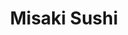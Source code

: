 ---
layout: place
title: Misaki Sushi
permalink: /new-york/staten-island/misaki-sushi.html
stateAbbr: NY
stateName: New York
cityName: Staten Island
seo:
  type: restaurant
  links: http://www.misakisi.com/
place_id: ChIJdfkC69BKwokRsjart24mzGY
photos:
  - name: >-
      places/ChIJdfkC69BKwokRsjart24mzGY/photos/AeeoHcJIeSgck_Lt-LeqrJaZn8ahWjmjozCOaVuUNnzgmJuCnknOS8dOn2WTVQ76EuyqZgC1A9Ql9HdSUwKsObdaBq-tNBeVFDqFiSYDlXCc89A27q8-O73mhXLZCdBHDpQBAJ5ETOwYd38tmfz8APtHuqNSwUQJiiw7PHgiJHYwDfznwCLNzhdKlREbZ3d02AzitmU3IzT-Xz8LJqU2hdPYuiPbK2dg3EPh9v7lytQ44toYfGj9rKQGIWos0XBuLXiyGpT-vxvobdYKjCXVAr-JNP6mN4SMO0MxyCsWETHHqzZM6A
    widthPx: 1024
    heightPx: 768
    authorAttributions:
      - displayName: Misaki Sushi
        uri: https://maps.google.com/maps/contrib/101411549454056173230
        photoUri: >-
          https://lh3.googleusercontent.com/a-/ALV-UjXdLivXVvZlSWiBP1YVBcOt4siIhaqpSJ-Ju8qSTGHOYWQtVCs=s100-p-k-no-mo
    flagContentUri: >-
      https://www.google.com/local/imagery/report/?cb_client=maps_api_places.places_api&image_key=!1e10!2sAF1QipNz3MWQGei4dCPeHFSA-2Uc-OMZ_Q0WZxviUy8M&hl=en-US
    googleMapsUri: >-
      https://www.google.com/maps/place//data=!3m4!1e2!3m2!1sAF1QipNz3MWQGei4dCPeHFSA-2Uc-OMZ_Q0WZxviUy8M!2e10!4m2!3m1!1s0x89c24ad0eb02f975:0x66cc266eb7ab36b2
  - name: >-
      places/ChIJdfkC69BKwokRsjart24mzGY/photos/AeeoHcJCU0jBXRspqwKsZ43x2cfavsRd6FIAFumAN_R-1v58bDBRK_6pID9m86S3Jp_hlLJji32AqUh-Pbhx6Unzjnsqv_QjofmAsaNhDDpMWzVFmwLxaY3Yc4Nru20Ej7dAJ_GRoH73TuxGwF6BQK_gqQ6O98LLU9XLZsMbY2e5olEGhsgkG-ppbP2r0qCUNzw1pZQSfmsOEIrKwUuVdmmU__4WKhB-smIUz4drhPbEzDeYM6qFUEQTuomNKc_3w8ryCooSso4AP7W5vQyRM9xYf-bofOAsluDbJRGh6SMffxH-NQ
    widthPx: 712
    heightPx: 807
    authorAttributions:
      - displayName: Misaki Sushi
        uri: https://maps.google.com/maps/contrib/101411549454056173230
        photoUri: >-
          https://lh3.googleusercontent.com/a-/ALV-UjXdLivXVvZlSWiBP1YVBcOt4siIhaqpSJ-Ju8qSTGHOYWQtVCs=s100-p-k-no-mo
    flagContentUri: >-
      https://www.google.com/local/imagery/report/?cb_client=maps_api_places.places_api&image_key=!1e10!2sAF1QipNTUE0gBTOPjqhVbNs8f5AStgohciNb1K-ayp7v&hl=en-US
    googleMapsUri: >-
      https://www.google.com/maps/place//data=!3m4!1e2!3m2!1sAF1QipNTUE0gBTOPjqhVbNs8f5AStgohciNb1K-ayp7v!2e10!4m2!3m1!1s0x89c24ad0eb02f975:0x66cc266eb7ab36b2
  - name: >-
      places/ChIJdfkC69BKwokRsjart24mzGY/photos/AeeoHcLJmWJuVYBr97COQzzNp4Hitp364mHq4p0mVpKKRpepDyXgcsIs8CIn24pGCrvURtcRTgKzJkKHo4OuVyIHgz5HR1Y7Ai3Qd028GSbmAwwztZNycnur38LeBJpQiDWImrz7_hzbGsp7-ZZiHhMChMm_6TBldv0zJRSPKhnk2AFpktKVS1xoDqM7CsG8W4o9uFcDZvVIEJ1HSSeWlPPoc0zHf38i1LsBNi8CqCsDexqMFPjJYQ24ovLS1iRSyDCgaaIbH4rqiYWo9cUx0cIBKgmFaXnzIAYPl2930YD__5RxwKOk46WwMRVS_eZNWiDliG2Z30f3XKM69UKaV8q5n4wO-zKi8gnbu-WygQP_VvFSZyTDlQDjOVqHCL7njq_4BwqExMaqkwYRbvC7UjCQXK-hxKsiHCQJs-3UkMwPQRk
    widthPx: 1080
    heightPx: 810
    authorAttributions:
      - displayName: Yvonne Damato
        uri: https://maps.google.com/maps/contrib/106629358524472896594
        photoUri: >-
          https://lh3.googleusercontent.com/a-/ALV-UjXlY4rhM20Ir4oMP1g8VldGmiZMGtLUezURPB9lZgE11SPFFnH6ig=s100-p-k-no-mo
    flagContentUri: >-
      https://www.google.com/local/imagery/report/?cb_client=maps_api_places.places_api&image_key=!1e10!2sCIHM0ogKEICAgMCog7qrEg&hl=en-US
    googleMapsUri: >-
      https://www.google.com/maps/place//data=!3m4!1e2!3m2!1sCIHM0ogKEICAgMCog7qrEg!2e10!4m2!3m1!1s0x89c24ad0eb02f975:0x66cc266eb7ab36b2
  - name: >-
      places/ChIJdfkC69BKwokRsjart24mzGY/photos/AeeoHcLI0WWINZpN4fUVBODx1oSnOp6YKJAWgyl2JhwEx7FtrD1LtlST08mggXslKyfra04MstdHJKrzti_HPiUZqslXIA0uXIZNBJMhYW8PbrveKmMZ1THSSZELGbds_syBDSQLKFdCZzITUtWLl4zBoSW9WcHxZRmcicDPHjvnBejDIMxGwU5GsIDs-gT-_jJ3goN7-zvC6_6PomzKRfguZWMHBMJsjB_F6JrS9ZlojAUTlVECUWliLxM4likF6-Ck2jflZIeJlzxNe5XDAlfd7irpmvkx_rMtm0FnfZjYamP_9l1FsLuSNM1XStwXrogKGwtTiFEtoUT0RSAFgD5gOKJ6VUnnojaNRd6_5dlDfybFWguoOZT_gS_Zt22JIh4-Hw_QJWWHhi9vURdX8kvzY4t8G9dTH0bk5P_BKFBiAxBg0oE
    widthPx: 3600
    heightPx: 4800
    authorAttributions:
      - displayName: Mark Mileto Home Inspector
        uri: https://maps.google.com/maps/contrib/105393734603578492215
        photoUri: >-
          https://lh3.googleusercontent.com/a-/ALV-UjWGzYrk2DuVh96VZAvq6yjTaDAmAL-kALgjkyyh8-pg41hMlVw=s100-p-k-no-mo
    flagContentUri: >-
      https://www.google.com/local/imagery/report/?cb_client=maps_api_places.places_api&image_key=!1e10!2sCIHM0ogKEICAgMCAqqPeuAE&hl=en-US
    googleMapsUri: >-
      https://www.google.com/maps/place//data=!3m4!1e2!3m2!1sCIHM0ogKEICAgMCAqqPeuAE!2e10!4m2!3m1!1s0x89c24ad0eb02f975:0x66cc266eb7ab36b2
  - name: >-
      places/ChIJdfkC69BKwokRsjart24mzGY/photos/AeeoHcKxRlandOuoKK4AQ7qUwT7G5wq8pLtRlSYuCpxxRutgpmSwGv4fTko_Dr4elLxQHrY3wDPiJX_SrHEYyLEWNRoXFZvtSCL5LkSGKHUeINCxXOXOe4aGM6cqCA1MjcizAZ6iWBIS1qAhMVJYs4wQ95LOBXD96lg_JBoKD_yRCCP4nCZFXf52Lh71VXyaTIqQWgjA7ydUdEACA0yveBV6xLUMlXjz5Dekr3OnTt5YmodvwFM7nkjZepa_HwNcAN2kmkxzXWAIllk0tWT615IOgMB_I01UEU3xfDhy__7kFOxLLDY3kcah1YXYEc1-qTtoRyJyefksEqB6HD5RkRj20bPy3qMg1T7pxShHKy04kWTjQEWu7r_T-kl5BFx-zomgDp5bhbV64L8Y2GFLv5v_i2u6wV89zGoHbTyYjNjTddvRWo5C1EoCLVCJfTPnMQ
    widthPx: 4032
    heightPx: 3024
    authorAttributions:
      - displayName: Miguel Alava
        uri: https://maps.google.com/maps/contrib/114235431651868272042
        photoUri: >-
          https://lh3.googleusercontent.com/a-/ALV-UjWGoOKkY4n7-QGyYxFCYcHn8fTwlkNbc12ZYnQGBDYiYcF8UnM=s100-p-k-no-mo
    flagContentUri: >-
      https://www.google.com/local/imagery/report/?cb_client=maps_api_places.places_api&image_key=!1e10!2sCIABIhADyddmqRKB_mexFDUAAbFD&hl=en-US
    googleMapsUri: >-
      https://www.google.com/maps/place//data=!3m4!1e2!3m2!1sCIABIhADyddmqRKB_mexFDUAAbFD!2e10!4m2!3m1!1s0x89c24ad0eb02f975:0x66cc266eb7ab36b2
  - name: >-
      places/ChIJdfkC69BKwokRsjart24mzGY/photos/AeeoHcLlXssYfUY9dxLEfgCUeJ-wJMi49c1rtjla-ovInjdMfyZFaT9wNiUUuT6UuYABE2btqeFTZMCf_zgpsgPWs7BCX50qHFY7VJvPg-r1HKY6lQ0BXHzrioso-VTqyWSWPilbay-1YzC19_KjJrRQPAiC9_gQC4D_g710jwqQam6sRC9Cl4S8wjvs-gGcLPhvp9ELCb3SxiskC0A6R5-Eg8PDd7SFXox4zPwArHAmv125Xs6zPjhBS6r8V1zbu9F2TBXaM5J8RbQEvwjZPMZqwf7OCbe3csbEYBAuTP6V-dqY0Q
    widthPx: 891
    heightPx: 899
    authorAttributions:
      - displayName: Misaki Sushi
        uri: https://maps.google.com/maps/contrib/101411549454056173230
        photoUri: >-
          https://lh3.googleusercontent.com/a-/ALV-UjXdLivXVvZlSWiBP1YVBcOt4siIhaqpSJ-Ju8qSTGHOYWQtVCs=s100-p-k-no-mo
    flagContentUri: >-
      https://www.google.com/local/imagery/report/?cb_client=maps_api_places.places_api&image_key=!1e10!2sAF1QipMDumHSHZoUDz9zOL3M01yW67U9l9O5r0EIkSHd&hl=en-US
    googleMapsUri: >-
      https://www.google.com/maps/place//data=!3m4!1e2!3m2!1sAF1QipMDumHSHZoUDz9zOL3M01yW67U9l9O5r0EIkSHd!2e10!4m2!3m1!1s0x89c24ad0eb02f975:0x66cc266eb7ab36b2
  - name: >-
      places/ChIJdfkC69BKwokRsjart24mzGY/photos/AeeoHcJDGAmYVp70Lznc_SRraFDL4qO0FTb7FM9U_EhWOVH7pLq9jLI-5t1lG6POXVmjAHDitPAc9vZm6v-J5Kf28p3cE3O5_KLd6ASfRmeuYqY6FS1dHHJMPXtWKfszZpgBagiMdrMYXPY4SNoP37B05Vln_hyk731rmMqGMJQmRu04nzDvzT5oRHBxIZIMMqeN0jTSOswRH3Xrn62UFuCvZ2V4DQOzdECzaPDI1LVp2Eq39ffIZn5wfV6sZF5C-Nm4fU0kPITjR-asAvPfvO9NRnU6dLyjHgdc3xxnDxZ90fmBdg
    widthPx: 1440
    heightPx: 1440
    authorAttributions:
      - displayName: Misaki Sushi
        uri: https://maps.google.com/maps/contrib/101411549454056173230
        photoUri: >-
          https://lh3.googleusercontent.com/a-/ALV-UjXdLivXVvZlSWiBP1YVBcOt4siIhaqpSJ-Ju8qSTGHOYWQtVCs=s100-p-k-no-mo
    flagContentUri: >-
      https://www.google.com/local/imagery/report/?cb_client=maps_api_places.places_api&image_key=!1e10!2sAF1QipOOxwzP4ads2tahnUvPifAKllAllwB6IjWUQcx7&hl=en-US
    googleMapsUri: >-
      https://www.google.com/maps/place//data=!3m4!1e2!3m2!1sAF1QipOOxwzP4ads2tahnUvPifAKllAllwB6IjWUQcx7!2e10!4m2!3m1!1s0x89c24ad0eb02f975:0x66cc266eb7ab36b2
  - name: >-
      places/ChIJdfkC69BKwokRsjart24mzGY/photos/AeeoHcIzlY4eAKM_K9w9dhO9VD_LWS48_vypkVCcSYmJBuhCaEba4h8i8TRCqJeD4loEUPe9B-aq7aTnMTmML9I0hXkT2NBoHUF9Kp_Rk6VLj3zuCAeWfWUdCq4VQHKc5ihTZ7Aivu8eDcd5R_zW92Vt_9nxE-nPPYH38OJ0rzXT6xlAq3Rh7o1VX3ET2L0ujLB7TwuG3L-nK00E-NpGunhhvajQdTqw5ci5z8urmWwA519x3aOnYGjGDwG00lHa8DEUkajy0Oh3EWeKm2hAUU64O-XIqzSu28pAwfUiJJ01_RpPCzBheP96KJlS95tnB1OR3XlFIbI9jdlQ-iRAJ2-7tETdTvP--STNfPRFFAHca_SvfsCAg1-SahRfKERbKkgfgyOBTFJIUG6fChas7JBGJ9gj2eTNF1fE8dUSqPR_VeyErAh0
    widthPx: 4000
    heightPx: 2252
    authorAttributions:
      - displayName: Roman Kverel
        uri: https://maps.google.com/maps/contrib/116960713539260791385
        photoUri: >-
          https://lh3.googleusercontent.com/a/ACg8ocKqfhCobd5_2OLOoyktZgFwWS8JAr0qbDxedUD73ItQS2ZCuxc=s100-p-k-no-mo
    flagContentUri: >-
      https://www.google.com/local/imagery/report/?cb_client=maps_api_places.places_api&image_key=!1e10!2sCIHM0ogKEICAgICqxM7TnwE&hl=en-US
    googleMapsUri: >-
      https://www.google.com/maps/place//data=!3m4!1e2!3m2!1sCIHM0ogKEICAgICqxM7TnwE!2e10!4m2!3m1!1s0x89c24ad0eb02f975:0x66cc266eb7ab36b2
  - name: >-
      places/ChIJdfkC69BKwokRsjart24mzGY/photos/AeeoHcJnvbuH6FUxReCBTZXUPXKpTP1D6uO576ZTGEU3WJMjDpQzRZiFFM88_93pTDaSHfxoNZyY75V7qouhMcbGIb3TicqB42fiU9-Hl2tSjx9jxaXM8-ppL5awsVfgalHKDj08OFKpyYzN_DhixVEu2j4lkHzzGZtJ9G18UliVsrbjKkiVz6y5CU_2UvgrRqLkTUq_09q-uO9CTWrFtQklHS_xNI1MKAWs4krOqrDmgWr1RDOa4Rs9l3QZH3sGX6ISImkpKSAkWlVgEzhvBx_uiFqDQ050E9VWwhGPT9L0IJ4WN5rNjycKULZyLZDRg_5PJlxdbDm9hn2Owq8xESijkZ6bJW5EpuxO05-7ml-UYgKc62hGNCNChA04Qt_2KII2PAfb7JrVtWpNu--R88frZqouYSCAP09PIv3guRd04TiOPPg
    widthPx: 4000
    heightPx: 1848
    authorAttributions:
      - displayName: Desmond Ly
        uri: https://maps.google.com/maps/contrib/108324188293804198260
        photoUri: >-
          https://lh3.googleusercontent.com/a-/ALV-UjWXrtR7tyeucYxd4duU2pcd6YIqvERVKrtGLKgqxcp2Yb7UsD--=s100-p-k-no-mo
    flagContentUri: >-
      https://www.google.com/local/imagery/report/?cb_client=maps_api_places.places_api&image_key=!1e10!2sCIHM0ogKEICAgICxyuCs9wE&hl=en-US
    googleMapsUri: >-
      https://www.google.com/maps/place//data=!3m4!1e2!3m2!1sCIHM0ogKEICAgICxyuCs9wE!2e10!4m2!3m1!1s0x89c24ad0eb02f975:0x66cc266eb7ab36b2
  - name: >-
      places/ChIJdfkC69BKwokRsjart24mzGY/photos/AeeoHcLeYzSVhMIC52ccclG3SQYZZ4aAnEgDVxIK7SW8RI2d3U4c2e7SNQNd6bDQopxttiPDhLMLdNL8pcYeNfkJeTRh3BGMU4c1A9TBQOXC5VZ79W3ujB2GoHj_I06583t62QlubuqMM5E4lAW6TB-apC0Mg7mOgpqMrf4c9Sms9dxwtRBKRLJasgMBW40wqsj-_HakJOq-8Op2_h4c1nf3SNz_HkizMOgOLwNPMZnQZSXM0MeVWydqFSsSEFJLLjH6PopA1_hXrOGkNSLsLjP0rd9M6iYUiXY8fsQgVKKO0wGVpy6Jf6S7cEdAJ_x7bxHojoyFJu22RI7sxyycIxSmYAttYCy354qW4ZFA2-XTT4sLGt1nKEcEwSqXccuy-x04GHM6PdeGpDH8-I8ZfKBITsH1Xw1fMNHREJFtBEJwqC9IQA
    widthPx: 3914
    heightPx: 2573
    authorAttributions:
      - displayName: Alfredo Lindemann
        uri: https://maps.google.com/maps/contrib/104610338892602370265
        photoUri: >-
          https://lh3.googleusercontent.com/a-/ALV-UjXEjC9K0L6YP-pCT_bVgtCtJx-2YWHPDqw-r4HBOl8lXbyMEyGmAA=s100-p-k-no-mo
    flagContentUri: >-
      https://www.google.com/local/imagery/report/?cb_client=maps_api_places.places_api&image_key=!1e10!2sCIHM0ogKEICAgIC-u7ezHA&hl=en-US
    googleMapsUri: >-
      https://www.google.com/maps/place//data=!3m4!1e2!3m2!1sCIHM0ogKEICAgIC-u7ezHA!2e10!4m2!3m1!1s0x89c24ad0eb02f975:0x66cc266eb7ab36b2
address: 645, 108 Rossville Ave, Staten Island, NY 10309, USA
street: 645,108 Rossville Ave
city: Staten Island
state: NY
zip: '10309'
country: USA
neighborhood: Rossville
latitude: '40.542817'
longitude: '-74.207798'
accessibility_options:
  wheelchairAccessibleEntrance: true
  wheelchairAccessibleRestroom: true
  wheelchairAccessibleSeating: true
business_status: OPERATIONAL
name: Misaki Sushi
google_maps_links:
  directionsUri: >-
    https://www.google.com/maps/dir//''/data=!4m7!4m6!1m1!4e2!1m2!1m1!1s0x89c24ad0eb02f975:0x66cc266eb7ab36b2!3e0
  placeUri: https://maps.google.com/?cid=7407337744087332530
  writeAReviewUri: >-
    https://www.google.com/maps/place//data=!4m3!3m2!1s0x89c24ad0eb02f975:0x66cc266eb7ab36b2!12e1
  reviewsUri: >-
    https://www.google.com/maps/place//data=!4m4!3m3!1s0x89c24ad0eb02f975:0x66cc266eb7ab36b2!9m1!1b1
  photosUri: >-
    https://www.google.com/maps/place//data=!4m3!3m2!1s0x89c24ad0eb02f975:0x66cc266eb7ab36b2!10e5
primary_type: Japanese Restaurant
opening_hours:
  regular: null
  current: null
secondary_opening_hours:
  regular:
    weekdayDescriptions: null
    type: null
  current:
    weekdayDescriptions: null
    type: null
phone: (718) 966-8882
price_level: PRICE_LEVEL_MODERATE
price_range: null
rating: '4.4'
rating_count: 0
website: http://www.misakisi.com/
description: >-
  Discover Misaki Sushi in Staten Island, NY$$$Misaki Sushi in Staten Island,
  NY, stands out as a welcoming Japanese restaurant serving fresh sushi and
  Asian fusion options in a laid-back environment, making it a go-to spot for
  those seeking quality dining experiences nearby. The menu features a variety
  of expertly prepared dishes that highlight the flavors of authentic Japanese
  cuisine, complemented by thoughtful accessibility features like
  wheelchair-friendly entrances and seating for all guests. Diners can enjoy a
  relaxed atmosphere paired with options for delivery and takeout, ideal for
  casual meals or group gatherings in the area. With moderate pricing and a
  focus on fresh ingredients, this sushi destination appeals to anyone exploring
  local eateries for a satisfying meal. Whether you're in the mood for classic
  rolls or innovative fusion creations, Misaki Sushi delivers a dependable
  choice among sushi restaurants in the region.
generative_summary: >-
  Discover Misaki Sushi in Staten Island, NY$$$Misaki Sushi in Staten Island,
  NY, stands out as a welcoming Japanese restaurant serving fresh sushi and
  Asian fusion options in a laid-back environment, making it a go-to spot for
  those seeking quality dining experiences nearby. The menu features a variety
  of expertly prepared dishes that highlight the flavors of authentic Japanese
  cuisine, complemented by thoughtful accessibility features like
  wheelchair-friendly entrances and seating for all guests. Diners can enjoy a
  relaxed atmosphere paired with options for delivery and takeout, ideal for
  casual meals or group gatherings in the area. With moderate pricing and a
  focus on fresh ingredients, this sushi destination appeals to anyone exploring
  local eateries for a satisfying meal. Whether you're in the mood for classic
  rolls or innovative fusion creations, Misaki Sushi delivers a dependable
  choice among sushi restaurants in the region.
generative_disclosure: Summarized by AI using the Grok-3-Mini model.
reviews:
  - name: >-
      places/ChIJdfkC69BKwokRsjart24mzGY/reviews/ChZDSUhNMG9nS0VJQ0FnTUNBcXFQZVdBEAE
    relativePublishTimeDescription: 2 months ago
    rating: 5
    text:
      text: >-
        Have sat down and eaten here several times also order from here
        frequently never had a bad meal. Highly recommend.
      languageCode: en
    originalText:
      text: >-
        Have sat down and eaten here several times also order from here
        frequently never had a bad meal. Highly recommend.
      languageCode: en
    authorAttribution:
      displayName: Mark Mileto Home Inspector
      uri: https://www.google.com/maps/contrib/105393734603578492215/reviews
      photoUri: >-
        https://lh3.googleusercontent.com/a-/ALV-UjWGzYrk2DuVh96VZAvq6yjTaDAmAL-kALgjkyyh8-pg41hMlVw=s128-c0x00000000-cc-rp-mo-ba4
    publishTime: '2025-01-30T23:29:35.828497Z'
    flagContentUri: >-
      https://www.google.com/local/review/rap/report?postId=ChZDSUhNMG9nS0VJQ0FnTUNBcXFQZVdBEAE&d=17924085&t=1
    googleMapsUri: >-
      https://www.google.com/maps/reviews/data=!4m6!14m5!1m4!2m3!1sChZDSUhNMG9nS0VJQ0FnTUNBcXFQZVdBEAE!2m1!1s0x89c24ad0eb02f975:0x66cc266eb7ab36b2
  - name: >-
      places/ChIJdfkC69BKwokRsjart24mzGY/reviews/ChZDSUhNMG9nS0VJQ0FnTUNnX19MeElREAE
    relativePublishTimeDescription: a month ago
    rating: 5
    text:
      text: >-
        Misaki sushi continues to be my favorite sushi restaurant. Hands down.
        Service, atmosphere, and food can’t be beat. Today I travelled 85 miles
        to eat here and all I can think about is when I’ll be back
      languageCode: en
    originalText:
      text: >-
        Misaki sushi continues to be my favorite sushi restaurant. Hands down.
        Service, atmosphere, and food can’t be beat. Today I travelled 85 miles
        to eat here and all I can think about is when I’ll be back
      languageCode: en
    authorAttribution:
      displayName: Chris Mignano
      uri: https://www.google.com/maps/contrib/105364446564109627221/reviews
      photoUri: >-
        https://lh3.googleusercontent.com/a-/ALV-UjWScuau80FwTes_oktBAgs0CPTGhYj4eXZcc258v60K5R4pdd9K-A=s128-c0x00000000-cc-rp-mo
    publishTime: '2025-02-21T21:13:25.468215Z'
    flagContentUri: >-
      https://www.google.com/local/review/rap/report?postId=ChZDSUhNMG9nS0VJQ0FnTUNnX19MeElREAE&d=17924085&t=1
    googleMapsUri: >-
      https://www.google.com/maps/reviews/data=!4m6!14m5!1m4!2m3!1sChZDSUhNMG9nS0VJQ0FnTUNnX19MeElREAE!2m1!1s0x89c24ad0eb02f975:0x66cc266eb7ab36b2
  - name: >-
      places/ChIJdfkC69BKwokRsjart24mzGY/reviews/ChdDSUhNMG9nS0VJQ0FnTUNneW9DMDJ3RRAB
    relativePublishTimeDescription: a month ago
    rating: 5
    text:
      text: >-
        Wow a life changing experience! I had the honer and privilege of taking
        my family to the Greatest Japanese Restaurant in all

        Of NYC and Staten Island. The service is legendary and the food tasted
        Amazing 🤩! The freshness and the quality of the Sushi. I'm still
        thinking about yesterday's dinner!! Truly of Epic proportions!! Our
        first time their of many visits to come! They gave my wife a box of
        Chocolates yesterday!!  If you are looking to eat at the very best for
        Japanese Cuisine please come here $
      languageCode: en
    originalText:
      text: >-
        Wow a life changing experience! I had the honer and privilege of taking
        my family to the Greatest Japanese Restaurant in all

        Of NYC and Staten Island. The service is legendary and the food tasted
        Amazing 🤩! The freshness and the quality of the Sushi. I'm still
        thinking about yesterday's dinner!! Truly of Epic proportions!! Our
        first time their of many visits to come! They gave my wife a box of
        Chocolates yesterday!!  If you are looking to eat at the very best for
        Japanese Cuisine please come here $
      languageCode: en
    authorAttribution:
      displayName: Miguel Alava
      uri: https://www.google.com/maps/contrib/114235431651868272042/reviews
      photoUri: >-
        https://lh3.googleusercontent.com/a-/ALV-UjWGoOKkY4n7-QGyYxFCYcHn8fTwlkNbc12ZYnQGBDYiYcF8UnM=s128-c0x00000000-cc-rp-mo-ba3
    publishTime: '2025-02-15T22:24:19.473982Z'
    flagContentUri: >-
      https://www.google.com/local/review/rap/report?postId=ChdDSUhNMG9nS0VJQ0FnTUNneW9DMDJ3RRAB&d=17924085&t=1
    googleMapsUri: >-
      https://www.google.com/maps/reviews/data=!4m6!14m5!1m4!2m3!1sChdDSUhNMG9nS0VJQ0FnTUNneW9DMDJ3RRAB!2m1!1s0x89c24ad0eb02f975:0x66cc266eb7ab36b2
  - name: >-
      places/ChIJdfkC69BKwokRsjart24mzGY/reviews/ChdDSUhNMG9nS0VJQ0FnSUNhb09xYjR3RRAB
    relativePublishTimeDescription: 3 years ago
    rating: 5
    text:
      text: >-
        I’ve been here countless times, nearly every time I come to Woodrow
        plaza, I always get sushi at Misaki. I’ve come here hang out, celebrate
        Mother’s Day, and even had a birthday party here a couple years ago. The
        food is absolutely delicious and the sushi is fresh and the rice is
        great. The lunch special is good priced and if you order a delivery it’s
        relatively fast. I’m very grateful to have a sushi place like Misaki.
      languageCode: en
    originalText:
      text: >-
        I’ve been here countless times, nearly every time I come to Woodrow
        plaza, I always get sushi at Misaki. I’ve come here hang out, celebrate
        Mother’s Day, and even had a birthday party here a couple years ago. The
        food is absolutely delicious and the sushi is fresh and the rice is
        great. The lunch special is good priced and if you order a delivery it’s
        relatively fast. I’m very grateful to have a sushi place like Misaki.
      languageCode: en
    authorAttribution:
      displayName: Bonnie Chang
      uri: https://www.google.com/maps/contrib/102261097751365326720/reviews
      photoUri: >-
        https://lh3.googleusercontent.com/a-/ALV-UjUNsP-ycAuykt6G5614ValQRGdhA2db548giKPgvIfM9Xg1nJ5_qg=s128-c0x00000000-cc-rp-mo-ba3
    publishTime: '2021-07-20T22:12:07.088275Z'
    flagContentUri: >-
      https://www.google.com/local/review/rap/report?postId=ChdDSUhNMG9nS0VJQ0FnSUNhb09xYjR3RRAB&d=17924085&t=1
    googleMapsUri: >-
      https://www.google.com/maps/reviews/data=!4m6!14m5!1m4!2m3!1sChdDSUhNMG9nS0VJQ0FnSUNhb09xYjR3RRAB!2m1!1s0x89c24ad0eb02f975:0x66cc266eb7ab36b2
  - name: >-
      places/ChIJdfkC69BKwokRsjart24mzGY/reviews/ChdDSUhNMG9nS0VJQ0FnSURPcnAtQTNBRRAB
    relativePublishTimeDescription: 2 years ago
    rating: 4
    text:
      text: >-
        Popped in for a quick bite on the 4th of July; was a bit disappointed
        that they were not offering the lunch menu that day, despite it being a
        Monday. Still, the sushi was good, prices were reasonable, and service
        wasn’t bad. I would visit again.
      languageCode: en
    originalText:
      text: >-
        Popped in for a quick bite on the 4th of July; was a bit disappointed
        that they were not offering the lunch menu that day, despite it being a
        Monday. Still, the sushi was good, prices were reasonable, and service
        wasn’t bad. I would visit again.
      languageCode: en
    authorAttribution:
      displayName: K.D. Montesano
      uri: https://www.google.com/maps/contrib/113132628100831632373/reviews
      photoUri: >-
        https://lh3.googleusercontent.com/a/ACg8ocKx4VQNMDK3HcGdpl6wu5sZA57jveAQCfFseKvDo9LHPu-KddIP=s128-c0x00000000-cc-rp-mo-ba4
    publishTime: '2022-07-05T20:23:26.082390Z'
    flagContentUri: >-
      https://www.google.com/local/review/rap/report?postId=ChdDSUhNMG9nS0VJQ0FnSURPcnAtQTNBRRAB&d=17924085&t=1
    googleMapsUri: >-
      https://www.google.com/maps/reviews/data=!4m6!14m5!1m4!2m3!1sChdDSUhNMG9nS0VJQ0FnSURPcnAtQTNBRRAB!2m1!1s0x89c24ad0eb02f975:0x66cc266eb7ab36b2
review_summary: >-
  What Customers Are Sharing$$$Folks who visit Misaki Sushi often highlight the
  consistently fresh and flavorful sushi as a standout feature, making it a
  reliable pick for satisfying cravings. Many appreciate the friendly service
  and cozy vibe that enhance the overall dining experience, with some even
  traveling out of their way just to return. While most feedback praises the
  great value and quick delivery options, a few mention minor hiccups like
  limited specials on holidays, but these don't overshadow the positives.
  Overall, patrons frequently express enthusiasm for the quality meals and
  welcoming feel, encouraging others to give it a try for everyday eats. If
  you're hunting for top-rated sushi spots nearby, this place earns solid nods
  for its tasty offerings and approachable atmosphere, leaving visitors eager to
  come back for more.
review_disclosure: Summarized by AI using the Grok-3-Mini model.
parking_options:
  freeParkingLot: true
payment_options:
  acceptsCreditCards: true
  acceptsDebitCards: true
  acceptsCashOnly: false
  acceptsNfc: true
allow_dogs: null
curbside_pickup: null
delivery: true
dine_in: true
good_for_children: true
good_for_groups: true
good_for_sports: null
live_music: false
menu_for_children: false
outdoor_seating: false
reservable: true
restroom: true
serves_beer: true
serves_breakfast: null
serves_brunch: null
serves_cocktails: true
serves_coffee: null
serves_dinner: true
serves_dessert: true
serves_lunch: true
serves_vegetarian_food: true
serves_wine: true
takeout: true
update_category: pro
places_description: null

---